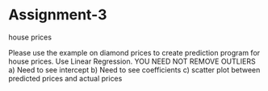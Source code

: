 # Assignment-3
house prices

Please use the example on diamond prices to create prediction program for house prices. Use Linear Regression.
YOU NEED NOT REMOVE OUTLIERS
a) Need to see intercept
b) Need to see coefficients
c) scatter plot between predicted prices and actual prices
